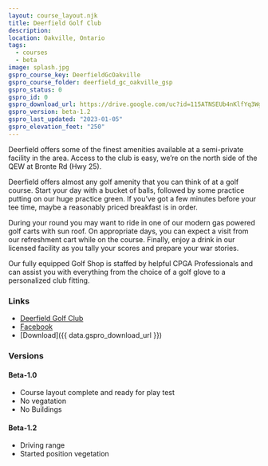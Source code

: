 ```yaml
---
layout: course_layout.njk
title: Deerfield Golf Club
description:
location: Oakville, Ontario
tags: 
  - courses
  - beta
image: splash.jpg
gspro_course_key: DeerfieldGcOakville
gspro_course_folder: deerfield_gc_oakville_gsp
gspro_status: 0
gspro_id: 0
gspro_download_url: https://drive.google.com/uc?id=115ATNSEUb4nKlfYq3WgAGREt6F7zfrVL&export=download
gspro_version: beta-1.2
gspro_last_updated: "2023-01-05"
gspro_elevation_feet: "250"
---
```


Deerfield offers some of the finest amenities available at a semi-private facility in the area. Access to the club is easy, we’re on the north side of the QEW at Bronte Rd (Hwy 25).

Deerfield offers almost any golf amenity that you can think of at a golf course. Start your day with a bucket of balls, followed by some practice putting on our huge practice green. If you’ve got a few minutes before your tee time, maybe a reasonably priced breakfast is in order.

During your round you may want to ride in one of our modern gas powered golf carts with sun roof. On appropriate days, you can expect a visit from our refreshment cart while on the course. Finally, enjoy a drink in our licensed facility as you tally your scores and prepare your war stories.  

Our fully equipped Golf Shop is staffed by helpful CPGA Professionals and can assist you with everything from the choice of a golf glove to a personalized club fitting.

### Links

- [Deerfield Golf Club](https://golfdeerfield.com/)
- [Facebook](https://www.facebook.com/DeerfieldGolfClub/)
- [Download]({{ data.gspro_download_url }})

### Versions

#### Beta-1.0

- Course layout complete and ready for play test
- No vegatation
- No Buildings

#### Beta-1.2

- Driving range
- Started position vegetation
